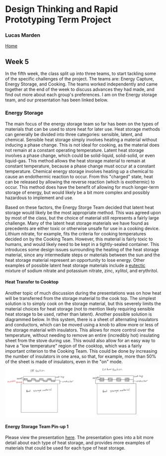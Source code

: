 # Design Thinking and Rapid Prototyping Term Project
### Lucas Marden
[Home](index.md)   

## Week 5
In the fifth week, the class split up into three teams, to start tackling some of the specific challenges of the project. The teams are: Energy Capture, Energy Storage, and Cooking. The teams worked independently and came together at the end of the week to discuss advances they had made, and find out more about each group's preferences. I am on the Energy storage team, and our presentation has been linked below.


### Energy Storage 
The main focus of the energy storage team so far has been on the types of materials that can be used to store heat for later use. Heat storage methods can generally be divided into three categories: sensible, latent, and chemical. Sensible heat storage simply involves heating a material without inducing a phase change. This is not ideal for cooking, as the material does not remain at a constant operating temperature. Latent heat storage involves a phase change, which could be solid-liquid, solid-solid, or even liquid-gas. This method allows the heat storage material to remain at constant temperature, because a phase change must occur at a constant temperature. Chemical energy storage involves heating up a chemical to cause an endothermic reaction to occur. From this "charged" state, heat can be released by allowing the reverse reaction (which is exothermic) to occur. This method does have the benefit of allowing for much longer-term storage of energy, but would likely be a bit more complex and possibly hazardous to implement and use. 

Based on these factors, the Energy Storge Team decided that latent heat storage would likely be the most appropriate method. This was agreed upon by most of the class, but the choice of material still represents a fairly large challenge. Many of the latent heat storage materials we have found as precedents are either toxic or otherwise unsafe for use in a cooking device. Lithium nitrate, for example, fits the criteria for cooking temperatures decided on by the Cooking Team. However, this material is fairly toxic to humans, and would likely need to be kept in a tightly-sealed container. This introduces some design issues surrounding the heating of the heat storage material, since any intermediate steps or materials between the sun and the heat storage material represent an opportunity to lose energy. Other examples of possible latent heat storage materials include a [eutectic](https://en.wikipedia.org/wiki/Eutectic_system) mixture of sodium nitrate and potassium nitrate, zinc, xylitol, and erythritol.

#### Heat Transfer to Cooktop
Another topic of much discussion during the presentations was on how heat will be transferred from the storage material to the cook top. The simplest solution is to simply cook on the storage material, but this severely limits the material choices for heat storage (not to mention likely requiring sensible heat storage to be used, rather than latent). Another possible solution is diagrammed below. In this system, there is a sheet of alternating insulators and conductors, which can be moved using a knob to allow more or less of the storage material with insulators. This allows for more control over the temperature, without needing to remove an entire (incredibly hot) insulating sheet from the stove during use. This would also allow for an easy way to have a "low temperature" region of the cooktop, which was a fairly important criterion to the Cooking Team. This could be done by increasing the number of insulators in one area, so that, for example, more than 50% of the sheet is made of insulators, even in the "on" mode.  
![](./Images/heat_transfer_diagram.png) 

#### Energy Storage Team Pin-up 1
Please view the presentation [here](https://docs.google.com/presentation/d/1L8QO2hFe0YEIImoED_7eao3nOXle57VCv-ufpZuIcac/edit?usp=sharing). The presentation goes into a bit more detail about each type of heat storage, and provides more examples of materials that could be used for each type of heat storage.
